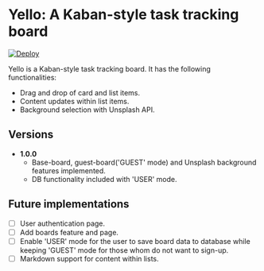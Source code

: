 # Yello: A Kaban-style task tracking board

[![Deploy](https://www.herokucdn.com/deploy/button.svg)](https://yello-guest.herokuapp.com/)
&nbsp;

Yello is a Kaban-style task tracking board. It has the following functionalities:
- Drag and drop of card and list items.
- Content updates within list items.
- Background selection with Unsplash API.

## Versions
- **1.0.0**
  - Base-board, guest-board('GUEST' mode) and Unsplash background features implemented.
  - DB functionality included with 'USER' mode.


## Future implementations
- [ ] User authentication page.
- [ ] Add boards feature and page.
- [ ] Enable 'USER' mode for the user to save board data to database while keeping 'GUEST' mode for those whom do not want to sign-up.
- [ ] Markdown support for content within lists.